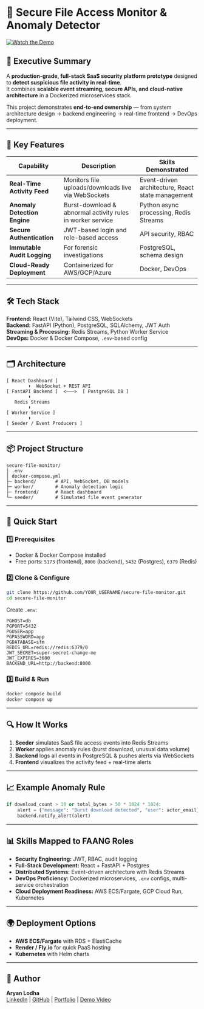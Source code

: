# 🔐 Secure File Access Monitor & Anomaly Detector

[![Watch the Demo](https://img.shields.io/badge/▶%20Watch%20Demo-YouTube-red?style=for-the-badge)](https://youtu.be/ql-e-m7gSyI)

## 📌 Executive Summary
A **production-grade, full-stack SaaS security platform prototype** designed to **detect suspicious file activity in real-time**.  
It combines **scalable event streaming, secure APIs, and cloud-native architecture** in a Dockerized microservices stack.

This project demonstrates **end-to-end ownership** — from system architecture design → backend engineering → real-time frontend → DevOps deployment.

---

## 🎯 Key Features
| Capability | Description | Skills Demonstrated |
|------------|-------------|----------------------|
| **Real-Time Activity Feed** | Monitors file uploads/downloads live via WebSockets | Event-driven architecture, React state management |
| **Anomaly Detection Engine** | Burst-download & abnormal activity rules in worker service | Python async processing, Redis Streams |
| **Secure Authentication** | JWT-based login and role-based access | API security, RBAC |
| **Immutable Audit Logging** | For forensic investigations | PostgreSQL, schema design |
| **Cloud-Ready Deployment** | Containerized for AWS/GCP/Azure | Docker, DevOps |

---

## 🛠 Tech Stack
**Frontend:** React (Vite), Tailwind CSS, WebSockets  
**Backend:** FastAPI (Python), PostgreSQL, SQLAlchemy, JWT Auth  
**Streaming & Processing:** Redis Streams, Python Worker Service  
**DevOps:** Docker & Docker Compose, `.env`-based config

---

## 🗂 Architecture
```
[ React Dashboard ]
        ⬆  WebSocket + REST API
[ FastAPI Backend ]  <───>  [ PostgreSQL DB ]
        ⬆
   Redis Streams
        ⬆
[ Worker Service ]
        ⬆
[ Seeder / Event Producers ]
```

---

## 📦 Project Structure
```
secure-file-monitor/
│ .env
│ docker-compose.yml
├─ backend/       # API, WebSocket, DB models
├─ worker/        # Anomaly detection logic
├─ frontend/      # React dashboard
└─ seeder/        # Simulated file event generator
```

---

## 🚀 Quick Start

### 1️⃣ Prerequisites
- Docker & Docker Compose installed
- Free ports: `5173` (frontend), `8000` (backend), `5432` (Postgres), `6379` (Redis)

### 2️⃣ Clone & Configure
```bash
git clone https://github.com/YOUR_USERNAME/secure-file-monitor.git
cd secure-file-monitor
```
Create `.env`:
```env
PGHOST=db
PGPORT=5432
PGUSER=app
PGPASSWORD=app
PGDATABASE=sfm
REDIS_URL=redis://redis:6379/0
JWT_SECRET=super-secret-change-me
JWT_EXPIRES=3600
BACKEND_URL=http://backend:8000
```

### 3️⃣ Build & Run
```bash
docker compose build
docker compose up
```

---

## 🔍 How It Works
1. **Seeder** simulates SaaS file access events into Redis Streams  
2. **Worker** applies anomaly rules (burst download, unusual data volume)  
3. **Backend** logs all events in PostgreSQL & pushes alerts via WebSockets  
4. **Frontend** visualizes the activity feed + real-time alerts

---

## 📈 Example Anomaly Rule
```python
if download_count > 10 or total_bytes > 50 * 1024 * 1024:
    alert = {"message": "Burst download detected", "user": actor_email}
    backend.notify_alert(alert)
```

---

## 📊 Skills Mapped to FAANG Roles
- **Security Engineering:** JWT, RBAC, audit logging
- **Full-Stack Development:** React + FastAPI + Postgres
- **Distributed Systems:** Event-driven architecture with Redis Streams
- **DevOps Proficiency:** Dockerized microservices, `.env` configs, multi-service orchestration
- **Cloud Deployment Readiness:** AWS ECS/Fargate, GCP Cloud Run, Kubernetes

---

## 🌍 Deployment Options
- **AWS ECS/Fargate** with RDS + ElastiCache
- **Render / Fly.io** for quick PaaS hosting
- **Kubernetes** with Helm charts

---

## 👤 Author
**Aryan Lodha**  
[LinkedIn](https://www.linkedin.com/in/aryan-lodha-31b6361b8/) | [GitHub](https://github.com/ary0912) | [Portfolio](https://aryanlodha.netlify.app/) | [Demo Video](https://youtu.be/ql-e-m7gSyI)
